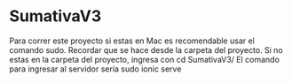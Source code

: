 # SumativaV3
Para correr este proyecto si estas en Mac es recomendable usar el comando sudo.
Recordar que se hace desde la carpeta del proyecto. Si no estas en la carpeta del proyecto, ingresa con cd SumativaV3/
El comando para ingresar al servidor sería sudo ionic serve
